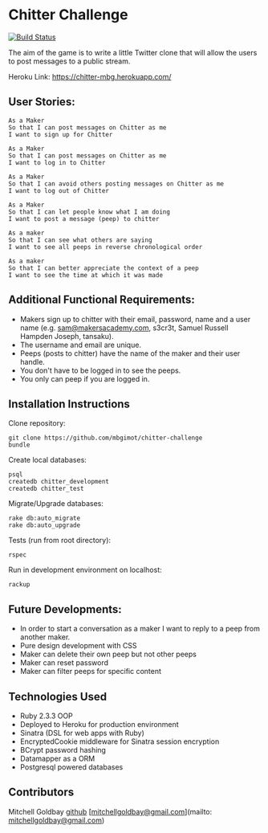 Chitter Challenge
=================
[![Build Status](https://travis-ci.org/mbgimot/chitter-challenge.svg?branch=master)](https://travis-ci.org/mbgimot/chitter-challenge)  

The aim of the game is to write a little Twitter clone that will allow the users to post messages to a public stream.

Heroku Link:
https://chitter-mbg.herokuapp.com/

User Stories:
-------
```
As a Maker
So that I can post messages on Chitter as me
I want to sign up for Chitter

As a Maker
So that I can post messages on Chitter as me
I want to log in to Chitter

As a Maker
So that I can avoid others posting messages on Chitter as me
I want to log out of Chitter

As a Maker
So that I can let people know what I am doing  
I want to post a message (peep) to chitter

As a maker
So that I can see what others are saying  
I want to see all peeps in reverse chronological order

As a maker
So that I can better appreciate the context of a peep
I want to see the time at which it was made
```

Additional Functional Requirements:
------
* Makers sign up to chitter with their email, password, name and a user name (e.g. sam@makersacademy.com, s3cr3t, Samuel Russell Hampden Joseph, tansaku).
* The username and email are unique.
* Peeps (posts to chitter) have the name of the maker and their user handle.
* You don't have to be logged in to see the peeps.
* You only can peep if you are logged in.

Installation Instructions
-----------
Clone repository:
```
git clone https://github.com/mbgimot/chitter-challenge  
bundle
```

Create local databases:
```
psql
createdb chitter_development
createdb chitter_test
```

Migrate/Upgrade databases:
```
rake db:auto_migrate
rake db:auto_upgrade
```

Tests (run from root directory):
```
rspec
```

Run in development environment on localhost:
```
rackup
```

Future Developments:
-----
* In order to start a conversation as a maker I want to reply to a peep from another maker.
* Pure design development with CSS
* Maker can delete their own peep but not other peeps
* Maker can reset password
* Maker can filter peeps for specific content

Technologies Used
-----------
* Ruby 2.3.3 OOP
* Deployed to Heroku for production environment
* Sinatra (DSL for web apps with Ruby)
* EncryptedCookie middleware for Sinatra session encryption
* BCrypt password hashing
* Datamapper as a ORM
* Postgresql powered databases

Contributors
-----
Mitchell Goldbay [github](https://github.com/mbgimot/) [mitchellgoldbay@gmail.com](mailto: mitchellgoldbay@gmail.com)
